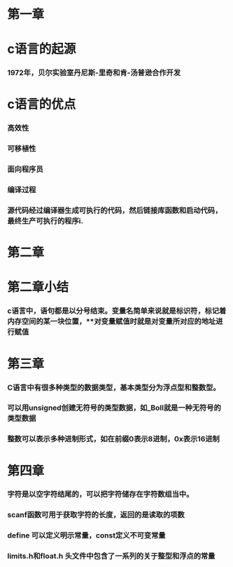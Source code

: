 
第一章<br>  
===
# c语言的起源  
### 1972年，贝尔实验室丹尼斯-里奇和肯-汤普逊合作开发
# c语言的优点  
### 高效性<br>
### 可移植性<br>
### 面向程序员<br>
### 编译过程<br>
### 源代码经过编译器生成可执行的代码，然后链接库函数和启动代码，最终生产可执行的程序i.  
第二章  
===
# 第二章小结  
### c语言中，语句都是以分号结束。变量名简单来说就是标识符，标记着内存空间的某一块位置，**对变量赋值时就是对变量所对应的地址进行赋值  
第三章  
===
### C语言中有很多种类型的数据类型，基本类型分为浮点型和整数型。  
### 可以用unsigned创建无符号的类型数据，如_Boll就是一种无符号的类型数据  
### 整数可以表示多种进制形式，如在前缀0表示8进制，0x表示16进制  
第四章  
====
### 字符是以空字符结尾的，可以把字符储存在字符数组当中。  
### scanf函数可用于获取字符的长度，返回的是读取的项数  
### define 可以定义明示常量，const定义不可变常量  
### limits.h和float.h 头文件中包含了一系列的关于整型和浮点的常量  

